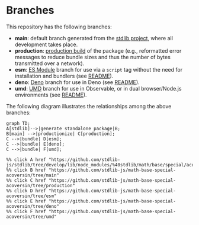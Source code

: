 <!--

@license Apache-2.0

Copyright (c) 2022 The Stdlib Authors.

Licensed under the Apache License, Version 2.0 (the "License");
you may not use this file except in compliance with the License.
You may obtain a copy of the License at

    http://www.apache.org/licenses/LICENSE-2.0

Unless required by applicable law or agreed to in writing, software
distributed under the License is distributed on an "AS IS" BASIS,
WITHOUT WARRANTIES OR CONDITIONS OF ANY KIND, either express or implied.
See the License for the specific language governing permissions and
limitations under the License.

-->

# Branches

This repository has the following branches:

-   **main**: default branch generated from the [stdlib project][stdlib-url], where all development takes place.
-   **production**: [production build][production-url] of the package (e.g., reformatted error messages to reduce bundle sizes and thus the number of bytes transmitted over a network).
-   **esm**: [ES Module][esm-url] branch for use via a `script` tag without the need for installation and bundlers (see [README][esm-readme]).
-   **deno**: [Deno][deno-url] branch for use in Deno (see [README][deno-readme]).
-   **umd**: [UMD][umd-url] branch for use in Observable, or in dual browser/Node.js environments (see [README][umd-readme]).

The following diagram illustrates the relationships among the above branches:

```mermaid
graph TD;
A[stdlib]-->|generate standalone package|B;
B[main] -->|productionize| C[production];
C -->|bundle| D[esm];
C -->|bundle| E[deno];
C -->|bundle| F[umd];

%% click A href "https://github.com/stdlib-js/stdlib/tree/develop/lib/node_modules/%40stdlib/math/base/special/acoversin"
%% click B href "https://github.com/stdlib-js/math-base-special-acoversin/tree/main"
%% click C href "https://github.com/stdlib-js/math-base-special-acoversin/tree/production"
%% click D href "https://github.com/stdlib-js/math-base-special-acoversin/tree/esm"
%% click E href "https://github.com/stdlib-js/math-base-special-acoversin/tree/deno"
%% click F href "https://github.com/stdlib-js/math-base-special-acoversin/tree/umd"
```

[stdlib-url]: https://github.com/stdlib-js/stdlib/tree/develop/lib/node_modules/%40stdlib/math/base/special/acoversin
[production-url]: https://github.com/stdlib-js/math-base-special-acoversin/tree/production
[deno-url]: https://github.com/stdlib-js/math-base-special-acoversin/tree/deno
[deno-readme]: https://github.com/stdlib-js/math-base-special-acoversin/blob/deno/README.md
[umd-url]: https://github.com/stdlib-js/math-base-special-acoversin/tree/umd
[umd-readme]: https://github.com/stdlib-js/math-base-special-acoversin/blob/umd/README.md
[esm-url]: https://github.com/stdlib-js/math-base-special-acoversin/tree/esm
[esm-readme]: https://github.com/stdlib-js/math-base-special-acoversin/blob/esm/README.md